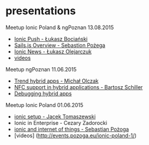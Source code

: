 # presentations
Meetup Ionic Poland & ngPoznan 13.08.2015
* [Ionic Push - Łukasz Bociański]()
* [Sails.js Overview - Sebastion Pożega](http://www.slideshare.net/sebastianpozoga/sailsjs-overview)
* [Ionic News - Łukasz Olejarczuk](https://docs.google.com/presentation/d/1NdzdJLkz3HjRLcqobXw9LEabCBZCHCcnKF-9fg6cI6Q/edit?usp=sharing)
* [videos](http://events.pozoga.eu/ng-poznan-14/)

Meetup ngPoznan 11.06.2015
* [Trend hybrid apps - Michał Olczak](https://drive.google.com/file/d/0B2KtyURYAjXvQ1Rxa0xzcnFBZGc/view)
* [NFC support in hybrid applications - Bartosz Schiller](https://drive.google.com/file/d/0B9TuDhbptxI-clFLRDBpTVlTQWc/view)
* [Debugging hybrid apps](https://docs.google.com/presentation/d/1ZsftUd2e92eW8IBF25o_T5KGud-xHGuXmIPFE3Yhu7s/edit?usp=sharing)

Meetup Ionic Poland 01.06.2015
* [ionic setup - Jacek Tomaszewski ](http://jtomaszewski.github.io/slides-ionic-setup/)
* Ionic in Enterprise - Cezary Zadorocki
* [ionic and internet of things - Sebastian Pożoga ](https://docs.google.com/presentation/d/1hhx5Xog-pSUlxGJ_QW0dkxgitOqbF43g9BAW2x6Q2ys/edit?usp=sharing)
* [videos] (http://events.pozoga.eu/ionic-poland-1/)
